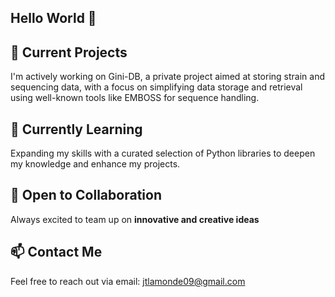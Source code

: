 ## Hello World 👋

<!--
**Zczo12/Zczo12** is a ✨ _special_ ✨ repository because its `README.md` (this file) appears on your GitHub profile.

Here are some ideas to get you started:
-->

## 🔭 Current Projects
I'm actively working on Gini-DB, a private project aimed at storing strain and sequencing data, with a focus on simplifying data storage and retrieval using well-known tools like EMBOSS for sequence handling.

## 🌱 Currently Learning
Expanding my skills with a curated selection of Python libraries to deepen my knowledge and enhance my projects.

## 👯 Open to Collaboration
Always excited to team up on **innovative and creative ideas**

## 📫 Contact Me
Feel free to reach out via email: [jtlamonde09@gmail.com](mailto:jtlamonde09@gmail.com)

<!--
[![Anurag's GitHub stats](https://github-readme-stats.vercel.app/api?username=Zczo12)](https://github.com/anuraghazra/github-readme-stats)
-->
